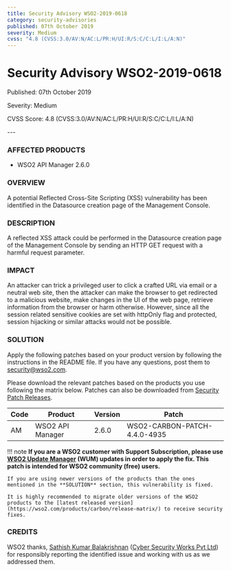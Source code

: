 ```yaml
---
title: Security Advisory WSO2-2019-0618
category: security-advisories
published: 07th October 2019
severity: Medium
cvss: "4.8 (CVSS:3.0/AV:N/AC:L/PR:H/UI:R/S:C/C:L/I:L/A:N)"
---
```


# Security Advisory WSO2-2019-0618

<p class="doc-version">Published: 07th October 2019</p>
<p class="doc-version">Severity: Medium</p>
<p class="doc-version">CVSS Score: 4.8 (CVSS:3.0/AV:N/AC:L/PR:H/UI:R/S:C/C:L/I:L/A:N)</p>
---

### AFFECTED PRODUCTS
* WSO2 API Manager 2.6.0


### OVERVIEW
A potential Reflected Cross-Site Scripting (XSS) vulnerability has been identified in the Datasource creation page of the Management Console.


### DESCRIPTION
A reflected XSS attack could be performed in the Datasource creation page of the Management Console by sending an HTTP GET request with a harmful request parameter.


### IMPACT
An attacker can trick a privileged user to click a crafted URL via email or a neutral web site, then the attacker can make the browser to get redirected to a malicious website, make changes in the UI of the web page, retrieve information from the browser or harm otherwise. However, since all the session related sensitive cookies are set with httpOnly flag and protected, session hijacking or similar attacks would not be possible.


### SOLUTION
Apply the following patches based on your product version by following the instructions in the README file. If you have any questions, post them to <security@wso2.com>.

Please download the relevant patches based on the products you use following the matrix below. Patches can also be downloaded from [Security Patch Releases](https://wso2.com/security-patch-releases/).


| **Code** | **Product**                | **Version** | **Patch**                    |
| -------- | -------------------------- | ----------- | ---------------------------- |
| AM       | WSO2 API Manager           | 2.6.0       | WSO2-CARBON-PATCH-4.4.0-4935 |


!!! note
    **If you are a WSO2 customer with Support Subscription, please use [WSO2 Update Manager](https://wso2.com/updates/wum) (WUM) updates in order to apply the fix. This patch is intended for WSO2 community (free) users.**

    If you are using newer versions of the products than the ones mentioned in the **SOLUTION** section, this vulnerability is fixed.

    It is highly recommended to migrate older versions of the WSO2 products to the [latest released version](https://wso2.com/products/carbon/release-matrix/) to receive security fixes.


### CREDITS
WSO2 thanks, [Sathish Kumar Balakrishnan](https://sathish.co.in/) ([Cyber Security Works Pvt Ltd](https://cybersecurityworks.com/)) for responsibly reporting the identified issue and working with us as we addressed them.
